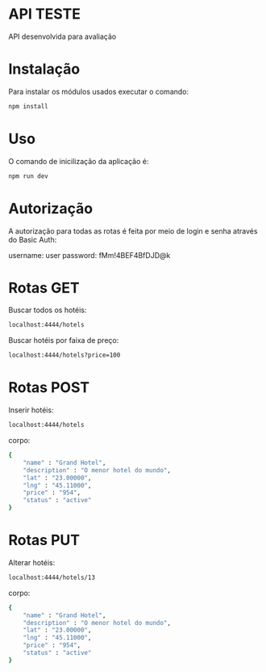 # API TESTE

API desenvolvida para avaliação

# Instalação

Para instalar os módulos usados executar o comando:

```bash
npm install
```

# Uso

O comando de inicilização da aplicação é: 

```bash
npm run dev
```

# Autorização

A autorização para todas as rotas é feita por meio de login e senha através do Basic Auth:

username: user
password: fMm!4BEF4BfDJD@k


# Rotas GET

Buscar todos os hotéis:

```bash
localhost:4444/hotels
```

Buscar hotéis por faixa de preço:

```bash
localhost:4444/hotels?price=100
```
# Rotas POST

Inserir hotéis:

```bash
localhost:4444/hotels
```
corpo:

```bash
{
	"name" : "Grand Hotel", 
	"description" : "O menor hotel do mundo", 
	"lat" : "23.00000", 
	"lng" : "45.11000", 
	"price" : "954", 
	"status" : "active"
}
```

# Rotas PUT

Alterar hotéis:

```bash
localhost:4444/hotels/13
```
corpo:

```bash
{
	"name" : "Grand Hotel", 
	"description" : "O menor hotel do mundo", 
	"lat" : "23.00000", 
	"lng" : "45.11000", 
	"price" : "954", 
	"status" : "active"
}
```



